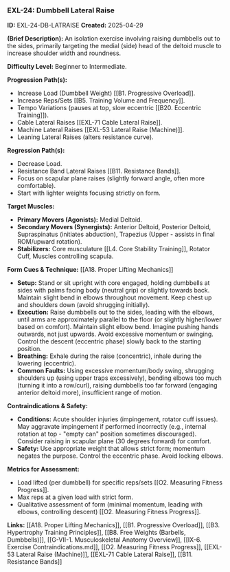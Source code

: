 ### **EXL-24: Dumbbell Lateral Raise**

**ID:** EXL-24-DB-LATRAISE **Created:** 2025-04-29

**(Brief Description):** An isolation exercise involving raising dumbbells out to the sides, primarily targeting the medial (side) head of the deltoid muscle to increase shoulder width and roundness.

**Difficulty Level:** Beginner to Intermediate.

**Progression Path(s):**

- Increase Load (Dumbbell Weight) [[B1. Progressive Overload]].
- Increase Reps/Sets [[B5. Training Volume and Frequency]].
- Tempo Variations (pauses at top, slow eccentric [[B20. Eccentric Training]]).
- Cable Lateral Raises [[EXL-71 Cable Lateral Raise]].
- Machine Lateral Raises [[EXL-53 Lateral Raise (Machine)]].
- Leaning Lateral Raises (alters resistance curve).

**Regression Path(s):**

- Decrease Load.
- Resistance Band Lateral Raises [[B11. Resistance Bands]].
- Focus on scapular plane raises (slightly forward angle, often more comfortable).
- Start with lighter weights focusing strictly on form.

**Target Muscles:**

- **Primary Movers (Agonists):** Medial Deltoid.
- **Secondary Movers (Synergists):** Anterior Deltoid, Posterior Deltoid, Supraspinatus (initiates abduction), Trapezius (Upper - assists in final ROM/upward rotation).
- **Stabilizers:** Core musculature [[L4. Core Stability Training]], Rotator Cuff, Muscles controlling scapula.

**Form Cues & Technique:** [[A18. Proper Lifting Mechanics]]

- **Setup:** Stand or sit upright with core engaged, holding dumbbells at sides with palms facing body (neutral grip) or slightly towards back. Maintain slight bend in elbows throughout movement. Keep chest up and shoulders down (avoid shrugging initially).
- **Execution:** Raise dumbbells out to the sides, leading with the elbows, until arms are approximately parallel to the floor (or slightly higher/lower based on comfort). Maintain slight elbow bend. Imagine pushing hands outwards, not just upwards. Avoid excessive momentum or swinging. Control the descent (eccentric phase) slowly back to the starting position.
- **Breathing:** Exhale during the raise (concentric), inhale during the lowering (eccentric).
- **Common Faults:** Using excessive momentum/body swing, shrugging shoulders up (using upper traps excessively), bending elbows too much (turning it into a row/curl), raising dumbbells too far forward (engaging anterior deltoid more), insufficient range of motion.

**Contraindications & Safety:**

- **Conditions:** Acute shoulder injuries (impingement, rotator cuff issues). May aggravate impingement if performed incorrectly (e.g., internal rotation at top - "empty can" position sometimes discouraged). Consider raising in scapular plane (30 degrees forward) for comfort.
- **Safety:** Use appropriate weight that allows strict form; momentum negates the purpose. Control the eccentric phase. Avoid locking elbows.

**Metrics for Assessment:**

- Load lifted (per dumbbell) for specific reps/sets [[O2. Measuring Fitness Progress]].
- Max reps at a given load with strict form.
- Qualitative assessment of form (minimal momentum, leading with elbows, controlling descent) [[O2. Measuring Fitness Progress]].

**Links:** [[A18. Proper Lifting Mechanics]], [[B1. Progressive Overload]], [[B3. Hypertrophy Training Principles]], [[B8. Free Weights (Barbells, Dumbbells)]], [[G-VII-1. Musculoskeletal Anatomy Overview]], [[IX-6. Exercise Contraindications.md]], [[O2. Measuring Fitness Progress]], [[EXL-53 Lateral Raise (Machine)]], [[EXL-71 Cable Lateral Raise]], [[B11. Resistance Bands]]
